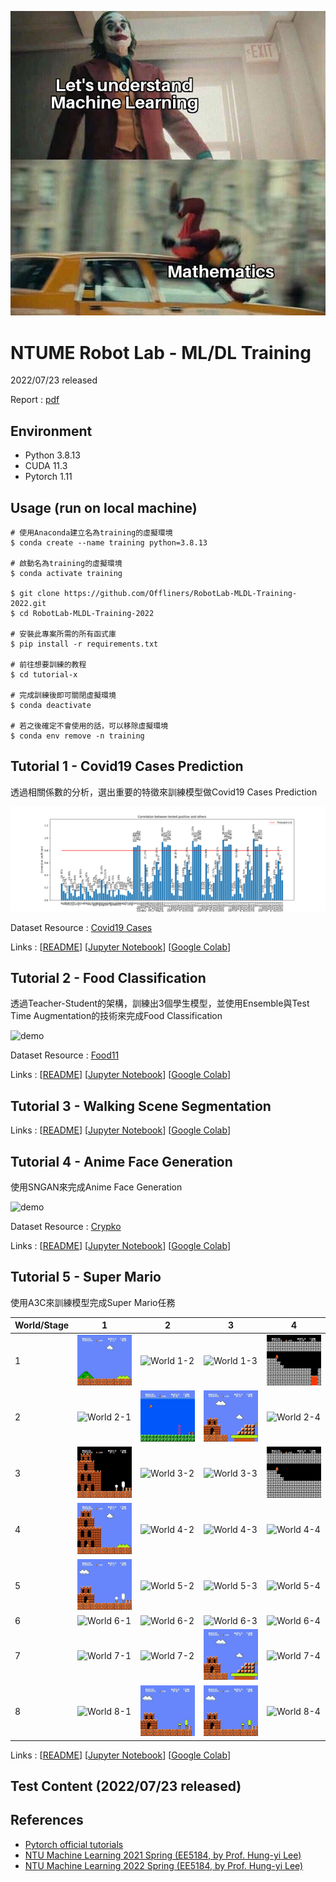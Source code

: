 ![meme](meme.jpg)

# NTUME Robot Lab - ML/DL Training
2022/07/23 released

Report : [pdf](20220723_training.pdf)

## Environment
* Python 3.8.13
* CUDA 11.3
* Pytorch 1.11

## Usage (run on local machine)
```shell
# 使用Anaconda建立名為training的虛擬環境
$ conda create --name training python=3.8.13

# 啟動名為training的虛擬環境
$ conda activate training

$ git clone https://github.com/Offliners/RobotLab-MLDL-Training-2022.git
$ cd RobotLab-MLDL-Training-2022

# 安裝此專案所需的所有函式庫
$ pip install -r requirements.txt

# 前往想要訓練的教程
$ cd tutorial-x

# 完成訓練後即可關閉虛擬環境
$ conda deactivate

# 若之後確定不會使用的話，可以移除虛擬環境
$ conda env remove -n training
```

## Tutorial 1 - Covid19 Cases Prediction
透過相關係數的分析，選出重要的特徵來訓練模型做Covid19 Cases Prediction

![demo](./tutorial-1/img/tutorial-1-correlation-analysis.png)

Dataset Resource : [Covid19 Cases](https://www.kaggle.com/competitions/ml2022spring-hw1/data)

Links : [[README](./tutorial-1/README.md)] [[Jupyter Notebook](./tutorial-1/colab/tutorial-1.ipynb)] [[Google Colab](https://colab.research.google.com/github/Offliners/RobotLab-MLDL-Training-2022/blob/main/tutorial-1/colab/tutorial-1.ipynb)]

## Tutorial 2 - Food Classification
透過Teacher-Student的架構，訓練出3個學生模型，並使用Ensemble與Test Time Augmentation的技術來完成Food Classification

![demo](./tutorial-2/img/tutorial-2-test_image_pred.gif)

Dataset Resource : [Food11](https://www.kaggle.com/competitions/ml2021spring-hw3/data)

Links : [[README](./tutorial-2/README.md)] [[Jupyter Notebook](./tutorial-2/colab/tutorial-2.ipynb)] [[Google Colab](https://colab.research.google.com/github/Offliners/RobotLab-MLDL-Training-2022/blob/main/tutorial-2/colab/tutorial-2.ipynb)]

## Tutorial 3 - Walking Scene Segmentation

Links : [[README]()] [[Jupyter Notebook]()] [[Google Colab]()]

## Tutorial 4 - Anime Face Generation
使用SNGAN來完成Anime Face Generation

![demo](./tutorial-4/img/tutorial-4-demo.gif)

Dataset Resource : [Crypko](https://crypko.ai/#)

Links : [[README](./tutorial-4/README.md)] [[Jupyter Notebook]()] [[Google Colab]()]

## Tutorial 5 - Super Mario
使用A3C來訓練模型完成Super Mario任務

|World/Stage|1|2|3|4|
|-|-|-|-|-|
|1|![World 1-1](./tutorial-5/img/mario_world_1_1.gif)|![World 1-2]()|![World 1-3]()|![World 1-4](./tutorial-5/img/mario_world_1_4.gif)|
|2|![World 2-1]()|![World 2-2](./tutorial-5/img/mario_world_2_2.gif)|![World 2-3](./tutorial-5/img/mario_world_2_3.gif)|![World 2-4]()|
|3|![World 3-1](./tutorial-5/img/mario_world_3_1.gif)|![World 3-2]()|![World 3-3]()|![World 3-4](./tutorial-5/img/mario_world_3_4.gif)|
|4|![World 4-1](./tutorial-5/img/mario_world_4_1.gif)|![World 4-2]()|![World 4-3]()|![World 4-4]()|
|5|![World 5-1](./tutorial-5/img/mario_world_5_1.gif)|![World 5-2]()|![World 5-3]()|![World 5-4]()|
|6|![World 6-1]()|![World 6-2]()|![World 6-3]()|![World 6-4]()|
|7|![World 7-1]()|![World 7-2]()|![World 7-3](./tutorial-5/img/mario_world_7_3.gif)|![World 7-4]()|
|8|![World 8-1]()|![World 8-2](./tutorial-5/img/mario_world_8_2.gif)|![World 8-3](./tutorial-5/img/mario_world_8_3.gif)|![World 8-4]()|

Links : [[README](./tutorial-5/README.md)] [[Jupyter Notebook]()] [[Google Colab]()]

## Test Content (2022/07/23 released)

## References
* [Pytorch official tutorials](https://pytorch.org/tutorials/)
* [NTU Machine Learning 2021 Spring (EE5184, by Prof. Hung-yi Lee)](https://speech.ee.ntu.edu.tw/~hylee/ml/2021-spring.php)
* [NTU Machine Learning 2022 Spring (EE5184, by Prof. Hung-yi Lee)](https://speech.ee.ntu.edu.tw/~hylee/ml/2022-spring.php)
